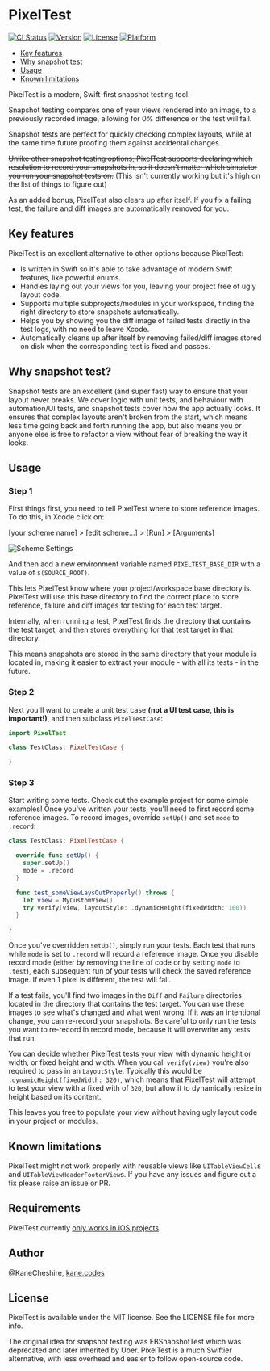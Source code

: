 # PixelTest

[![CI Status](http://img.shields.io/travis/KaneCheshire/PixelTest.svg?style=flat)](https://travis-ci.org/KaneCheshire/PixelTest)
[![Version](https://img.shields.io/cocoapods/v/PixelTest.svg?style=flat)](http://cocoapods.org/pods/PixelTest)
[![License](https://img.shields.io/cocoapods/l/PixelTest.svg?style=flat)](http://cocoapods.org/pods/PixelTest)
[![Platform](https://img.shields.io/cocoapods/p/PixelTest.svg?style=flat)](http://cocoapods.org/pods/PixelTest)

- [Key features](#key-features)
- [Why snapshot test](#why-snapshot-test)
- [Usage](#usage)
- [Known limitations](#known-limitations)

PixelTest is a modern, Swift-first snapshot testing tool.

Snapshot testing compares one of your views rendered into an image, to a previously recorded image, allowing for 0% difference or the test will fail.

Snapshot tests are perfect for quickly checking complex layouts, while at the same time future proofing them against accidental changes.

~~Unlike other snapshot testing options, PixelTest supports declaring which resolution to record your snapshots in, so it doesn't matter which simulator you run your snapshot tests on.~~ (This isn't currently working but it's high on the list of things to figure out)

As an added bonus, PixelTest also clears up after itself. If you fix a failing test, the failure and diff images are automatically removed for you.

## Key features

PixelTest is an excellent alternative to other options because PixelTest:

- Is written in Swift so it's able to take advantage of modern Swift features, like powerful enums.
- Handles laying out your views for you, leaving your project free of ugly layout code.
- Supports multiple subprojects/modules in your workspace, finding the right directory to store snapshots automatically.
- Helps you by showing you the diff image of failed tests directly in the test logs, with no need to leave Xcode.
- Automatically cleans up after itself by removing failed/diff images stored on disk when the corresponding test is fixed and passes.

## Why snapshot test?

Snapshot tests are an excellent (and super fast) way to ensure that your layout never breaks. We cover logic with unit tests, and behaviour with automation/UI tests, and snapshot tests cover how the app actually looks. It ensures that complex layouts aren't broken from the start, which means less time going back and forth running the app, but also means you or anyone else is free to refactor a view without fear of breaking the way it looks.

## Usage

### Step 1

First things first, you need to tell PixelTest where to store reference images. To do this, in Xcode click on:

[your scheme name] > [edit scheme...] > [Run] > [Arguments]

![Scheme Settings](Media/Images/scheme-settings.png)

And then add a new environment variable named `PIXELTEST_BASE_DIR` with a value of `$(SOURCE_ROOT)`.

This lets PixelTest know where your project/workspace base directory is. PixelTest will use this base directory to find the correct place to store reference, failure and diff images for testing for each test target.

Internally, when running a test, PixelTest finds the directory that contains the test target, and then stores everything for that test target in that directory.

This means snapshots are stored in the same directory that your module is located in, making it easier to extract your module - with all its tests - in the future.

### Step 2

Next you'll want to create a unit test case **(not a UI test case, this is important!)**, and then subclass `PixelTestCase`:

```swift
import PixelTest

class TestClass: PixelTestCase {

}
```

### Step 3

Start writing some tests. Check out the example project for some simple examples! Once you've written your tests, you'll need to first record some reference images. To record images, override `setUp()` and set `mode` to `.record`:

```swift
class TestClass: PixelTestCase {

  override func setUp() {
    super.setUp()
    mode = .record
  }

  func test_someViewLaysOutProperly() throws {
    let view = MyCustomView()
    try verify(view, layoutStyle: .dynamicHeight(fixedWidth: 100))
  }

}
```

Once you've overridden `setUp()`, simply run your tests. Each test that runs while `mode` is set to `.record` will record a reference image. Once you disable record mode (either by removing the line of code or by setting `mode` to `.test`), each subsequent run of your tests will check the saved reference image. If even 1 pixel is different, the test will fail.

If a test fails, you'll find two images in the `Diff` and `Failure` directories located in the directory that contains the test target. You can use these images to see what's changed and what went wrong. If it was an intentional change, you can re-record your snapshots. Be careful to only run the tests you want to re-record in record mode, because it will overwrite any tests that run.

You can decide whether PixelTest tests your view with dynamic height or width, or fixed height and width. When you call `verify(view)` you're also required to pass in an `LayoutStyle`. Typically this would be `.dynamicHeight(fixedWidth: 320)`, which means that PixelTest will attempt to test your view with a fixed with of `320`, but allow it to dynamically resize in height based on its content.

This leaves you free to populate your view without having ugly layout code in your project or modules.

## Known limitations

PixelTest might not work properly with reusable views like `UITableViewCell`s and `UITableViewHeaderFooterView`s. If you have any issues and figure out a fix please raise an issue or PR.

## Requirements

PixelTest currently [only works in iOS projects](https://github.com/KaneCheshire/PixelTest/issues/13).

## Author

@KaneCheshire, [kane.codes](http://kanecheshire.com)

## License

PixelTest is available under the MIT license. See the LICENSE file for more info.

The original idea for snapshot testing was FBSnapshotTest which was deprecated and later inherited by Uber. PixelTest is a much Swiftier alternative, with less overhead and easier to follow open-source code.
